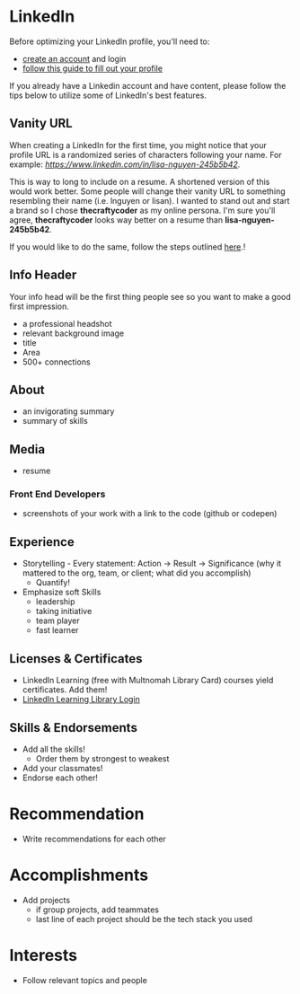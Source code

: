 # LinkedIn

Before optimizing your LinkedIn profile, you'll need to:
- [create an account](https://www.linkedin.com/start/join) and login
- [follow this guide to fill out your profile](https://docs.google.com/presentation/d/1mzVJjIXseBKKxgni1oz5_mc-az2Iv7F7-lvosfIRq4A/edit?fbclid=IwAR1izy7xjaVMbxvjExm3OZxhEiNzH-lmdbaohEnHS7NgRQaJHZN_FepXWA0#slide=id.p)

If you already have a Linkedin account and have content, please follow the tips below to utilize some of LinkedIn's best features.

## Vanity URL

When creating a LinkedIn for the first time, you might notice that your profile URL is a randomized series of characters following your name. For example: _https://www.linkedin.com/in/lisa-nguyen-245b5b42_.

This is way to long to include on a resume. A shortened version of this would work better. Some people will change their vanity URL to something resembling their name (i.e. lnguyen or lisan). I wanted to stand out and start a brand so I chose **thecraftycoder** as my online persona. I'm sure you'll agree, **thecraftycoder** looks way better on a resume than **lisa-nguyen-245b5b42**.

If you would like to do the same, follow the steps outlined [here](https://github.com/PdxCodeGuild/career-guide/blob/master/linkedin/vanity_url.md).!

## Info Header

Your info head will be the first thing people see so you want to make a good first impression.

- a professional headshot
- relevant background image
- title
- Area
- 500+ connections

## About
- an invigorating summary
- summary of skills

## Media
- resume

### Front End Developers
- screenshots of your work with a link to the code (github or codepen)

## Experience
- Storytelling - Every statement: Action -> Result -> Significance (why it mattered to the org, team, or client; what did you accomplish)
  - Quantify!
- Emphasize soft Skills
  - leadership
  - taking initiative
  - team player
  - fast learner

## Licenses & Certificates
- LinkedIn Learning (free with Multnomah Library Card) courses yield certificates. Add them!
- [LinkedIn Learning Library Login](https://www.lynda.com/portal/patron?org=multcolib.org)

## Skills & Endorsements
- Add all the skills!
  - Order them by strongest to weakest
- Add your classmates!
- Endorse each other!

# Recommendation
- Write recommendations for each other

# Accomplishments
- Add projects
  - if group projects, add teammates
  - last line of each project should be the tech stack you used 

# Interests
- Follow relevant topics and people
